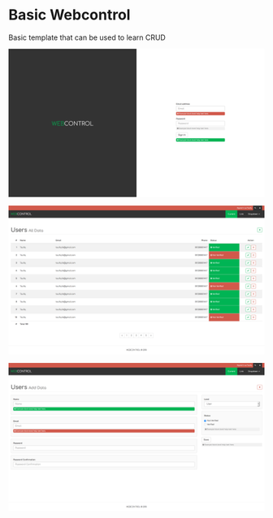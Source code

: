 # Basic Webcontrol

Basic template that can be used to learn CRUD


![Alt text](1.%20Login.png?raw=true "Login Page")

![Alt text](2.%20Table.png?raw=true "Table Page")

![Alt text](3.%20Form.png?raw=true "Form Page")
